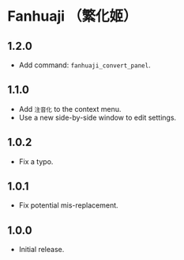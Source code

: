 # Fanhuaji （繁化姬）


## 1.2.0

- Add command: `fanhuaji_convert_panel`.


## 1.1.0

- Add `注音化` to the context menu.
- Use a new side-by-side window to edit settings.


## 1.0.2

- Fix a typo.


## 1.0.1

- Fix potential mis-replacement.


## 1.0.0

- Initial release.
